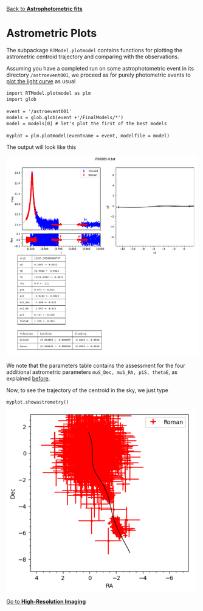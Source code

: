 [Back to **Astrophotometric fits**](Astrophotometric.md)

# Astrometric Plots

The subpackage `RTModel.plotmodel` contains functions for plotting the astrometric centroid trajectory and comparing with the observations.

Assuming you have a completed run on some astrophotometric event in its directory `/astroevent001`, we proceed as for purely photometric events to [plot the light curve](PlotModel.ms) as usual

```
import RTModel.plotmodel as plm
import glob

event = '/astroevent001'
models = glob.glob(event +'/FinalModels/*')
model = models[0] # let's plot the first of the best models

myplot = plm.plotmodel(eventname = event, modelfile = model)
```

The output will look like this

<img src="figs/fig_astrophot.png" width = 900>

We note that the parameters table contains the assessment for the four additional astrometric parameters `muS_Dec, muS_RA, piS, thetaE`, as explained [before](Astrophotometric.md).

Now, to see the trajectory of the centroid in the sky, we just type

```
myplot.showastrometry()
```

<img src="figs/fig_astro.png" width = 500>



[Go to **High-Resolution Imaging**](HighResolutionImaging.md)
